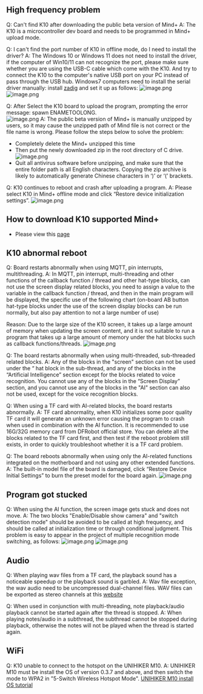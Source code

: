 ## **High frequency problem**
Q: Can't find K10 after downloading the public beta version of Mind+
A: The K10 is a microcontroller dev board and needs to be programmed in Mind+ upload mode.

Q: I can't find the port number of K10 in offline mode, do I need to install the driver?
A: The Windows 10 or Windows 11 does not need to install the driver, if the computer of Win10/11 can not recognize the port, please make sure whether you are using the USB-C cable which come with the K10. And try to connect the K10 to the computer's native USB port on your PC instead of pass through the USB hub.
Windows7 computers need to install the serial driver manually: install [zadig](https://zadig.akeo.ie/) and set it up as follows:
![image.png](img/faq/faq3.png) 
![image.png](img/faq/faq4.png) 

Q: After Select the K10 board to upload the program, prompting the error message: spawn ENAMETOOLONG.<br/>
![image.png](img/faq/faq1.png) 
A: The public beta version of Mind+ is manually unzipped by users, so it may cause the unzipped path of Mind file is not correct or the file name is wrong. Please follow the steps below to solve the problem:
- Completely delete the Mind+ unzipped this time
- Then put the newly downloaded zip in the root directory of C drive.
![image.png](img/faq/faq2.png) 
- Quit all antivirus software before unzipping, and make sure that the entire folder path is all English characters. Copying the zip archive is likely to automatically generate Chinese characters in ‘)’ or ‘(’ brackets.

Q: K10 continues to reboot and crash after uploading a program.
A: Please select K10 in Mind+ offline mode and click “Restore device initialization settings”.
![image.png](img/faq/faq5.png) 

## **How to download K10 supported Mind+**
- Please view this [page](https://www.unihiker.com/wiki/K10/GettingStarted/gettingstarted_mindplus/)

## **K10 abnormal reboot**
Q: Board restarts abnormally when using MQTT, pin interrupts, multithreading.
A: In MQTT, pin interrupt, multi-threading and other functions of the callback function / thread and other hat-type blocks, can not use the screen display related blocks, you need to assign a value to the variable in the callback function / thread, and then in the main program will be displayed, the specific use of the following chart (on-board AB button hat-type blocks under the use of the screen display blocks can be run normally, but also pay attention to not a large number of use)<br/>

Reason: Due to the large size of the K10 screen, it takes up a large amount of memory when updating the screen content, and it is not suitable to run a program that takes up a large amount of memory under the hat blocks such as callback functions/threads.
![image.png](img/faq/faq6.png)

Q: The board restarts abnormally when using multi-threaded, sub-threaded related blocks.
A: Any of the blocks in the "screen" section can not be used under the “ hat block in the sub-thread, and any of the blocks in the “Artificial Intelligence” section except for the blocks related to voice recognition. You cannot use any of the blocks in the “Screen Display” section, and you cannot use any of the blocks in the "AI" section can also not be used, except for the voice recognition blocks.

Q: When using a TF card with AI-related blocks, the board restarts abnormally.
A: TF card abnormality, when K10 initializes some poor quality TF card it will generate an unknown error causing the program to crash when used in combination with the AI function. It is recommended to use 16G/32G memory card from DFRobot official store. You can delete all the blocks related to the TF card first, and then test if the reboot problem still exists, in order to quickly troubleshoot whether it is a TF card problem.

Q: The board reboots abnormally when using only the AI-related functions integrated on the motherboard and not using any other extended functions.
A: The built-in model file of the board is damaged, click “Restore Device Initial Settings” to burn the preset model for the board again.
![image.png](img/faq/faq5.png) 

## **Program got stucked**
Q: When using the AI function, the screen image gets stuck and does not move.
A: The two blocks "Enable/Disable show camera" and "switch detection mode" should be avoided to be called at high frequency, and should be called at initialization time or through conditional judgment. This problem is easy to appear in the project of multiple recognition mode switching, as follows:
![image.png](img/faq/faq7.png) 
![image.png](img/faq/faq8.png) 


## **Audio**
Q: When playing wav files from a TF card, the playback sound has a noticeable speedup or the playback sound is garbled.
A: Wav file exception, the wav audio need to be uncompressed dual-channel files.
WAV files can be exported as stereo channels at this [website](https://cloudconvert.com/mp3-to-wav)

Q: When used in conjunction with multi-threading, note playback/audio playback cannot be started again after the thread is stopped.
A: When playing notes/audio in a subthread, the subthread cannot be stopped during playback, otherwise the notes will not be played when the thread is started again.

## **WiFi**
Q: K10 unable to connect to the hotspot on the UNIHIKER M10.
A: UNIHIKER M10 must be install the OS of version 0.3.7 and above, and then switch the mode to WPA2 in "5-Switch Wireless Hotspot Mode".
[UNIHIKER M10 install OS tutorial](https://www.unihiker.com/wiki/SystemAndConfiguration/UnihikerOS/)

